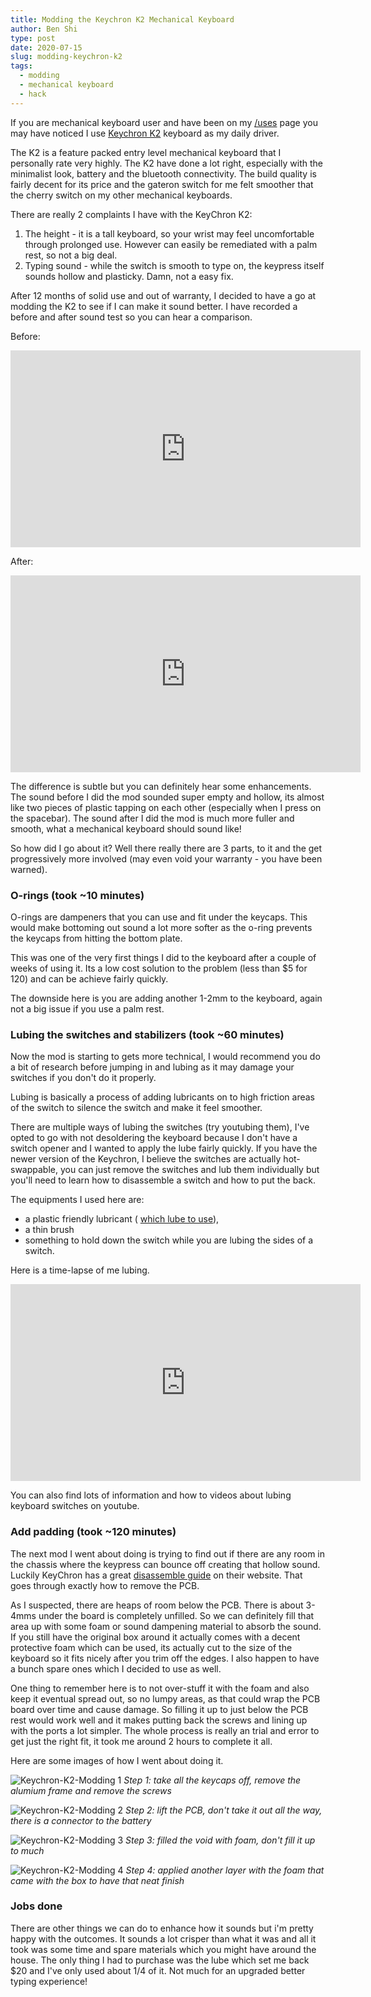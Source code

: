 ```yaml
---
title: Modding the Keychron K2 Mechanical Keyboard
author: Ben Shi
type: post
date: 2020-07-15
slug: modding-keychron-k2
tags:
  - modding
  - mechanical keyboard
  - hack
---
```


If you are mechanical keyboard user and have been on my [/uses](https://hbish.com/uses/) page you
may have noticed I use
[Keychron K2](https://www.keychron.com/products/keychron-k2-wireless-mechanical-keyboard) keyboard
as my daily driver.

The K2 is a feature packed entry level mechanical keyboard that I personally rate very highly. The
K2 have done a lot right, especially with the minimalist look, battery and the bluetooth
connectivity. The build quality is fairly decent for its price and the gateron switch for me felt
smoother that the cherry switch on my other mechanical keyboards.

There are really 2 complaints I have with the KeyChron K2:

1. The height - it is a tall keyboard, so your wrist may feel uncomfortable through prolonged use.
   However can easily be remediated with a palm rest, so not a big deal.
2. Typing sound - while the switch is smooth to type on, the keypress itself sounds hollow and
   plasticky. Damn, not a easy fix.

After 12 months of solid use and out of warranty, I decided to have a go at modding the K2 to see if
I can make it sound better. I have recorded a before and after sound test so you can hear a
comparison.

Before:

<iframe width="560" height="315" src="https://www.youtube-nocookie.com/embed/cAZnXS1C3Zk" frameborder="0" allow="accelerometer; autoplay; encrypted-media; gyroscope; picture-in-picture" allowfullscreen></iframe>

After:

<iframe width="560" height="315" src="https://www.youtube-nocookie.com/embed/wMfrIxf72-M" frameborder="0" allow="accelerometer; autoplay; encrypted-media; gyroscope; picture-in-picture" allowfullscreen></iframe>

The difference is subtle but you can definitely hear some enhancements. The sound before I did the
mod sounded super empty and hollow, its almost like two pieces of plastic tapping on each other
(especially when I press on the spacebar). The sound after I did the mod is much more fuller and
smooth, what a mechanical keyboard should sound like!

So how did I go about it? Well there really there are 3 parts, to it and the get progressively more
involved (may even void your warranty - you have been warned).

### O-rings (took ~10 minutes)

O-rings are dampeners that you can use and fit under the keycaps. This would make bottoming out
sound a lot more softer as the o-ring prevents the keycaps from hitting the bottom plate.

This was one of the very first things I did to the keyboard after a couple of weeks of using it. Its
a low cost solution to the problem (less than $5 for 120) and can be achieve fairly quickly.

The downside here is you are adding another 1-2mm to the keyboard, again not a big issue if you use
a palm rest.

### Lubing the switches and stabilizers (took ~60 minutes)

Now the mod is starting to gets more technical, I would recommend you do a bit of research before
jumping in and lubing as it may damage your switches if you don't do it properly.

Lubing is basically a process of adding lubricants on to high friction areas of the switch to
silence the switch and make it feel smoother.

There are multiple ways of lubing the switches (try youtubing them), I've opted to go with not
desoldering the keyboard because I don't have a switch opener and I wanted to apply the lube fairly
quickly. If you have the newer version of the Keychron, I believe the switches are actually
hot-swappable, you can just remove the switches and lub them individually but you'll need to learn
how to disassemble a switch and how to put the back.

The equipments I used here are:

- a plastic friendly lubricant (
  [which lube to use](https://www.keebtalk.com/t/which-lube-for-switch-lube-an-updated-guide-on-the-what-how-and-where-of-switch-lubricants/5052)),
- a thin brush
- something to hold down the switch while you are lubing the sides of a switch.

Here is a time-lapse of me lubing.

<iframe width="560" height="315" src="https://www.youtube-nocookie.com/embed/2kOK78kJ1C4" frameborder="0" allow="accelerometer; autoplay; encrypted-media; gyroscope; picture-in-picture" allowfullscreen></iframe>

You can also find lots of information and how to videos about lubing keyboard switches on youtube.

### Add padding (took ~120 minutes)

The next mod I went about doing is trying to find out if there are any room in the chassis where the
keypress can bounce off creating that hollow sound. Luckily KeyChron has a great
[disassemble guide](https://www.google.com/search?q=keychron+k2+unassemble) on their website. That
goes through exactly how to remove the PCB.

As I suspected, there are heaps of room below the PCB. There is about 3-4mms under the board is
completely unfilled. So we can definitely fill that area up with some foam or sound dampening
material to absorb the sound. If you still have the original box around it actually comes with a
decent protective foam which can be used, its actually cut to the size of the keyboard so it fits
nicely after you trim off the edges. I also happen to have a bunch spare ones which I decided to use
as well.

One thing to remember here is to not over-stuff it with the foam and also keep it eventual spread
out, so no lumpy areas, as that could wrap the PCB board over time and cause damage. So filling it
up to just below the PCB rest would work well and it makes putting back the screws and lining up
with the ports a lot simpler. The whole process is really an trial and error to get just the right
fit, it took me around 2 hours to complete it all.

Here are some images of how I went about doing it.

![Keychron-K2-Modding 1](/media/Keychron-K2-Modding_1.jpg) _Step 1: take all the keycaps off, remove
the alumium frame and remove the screws_

![Keychron-K2-Modding 2](/media/Keychron-K2-Modding_2.jpg) _Step 2: lift the PCB, don't take it out
all the way, there is a connector to the battery_

![Keychron-K2-Modding 3](/media/Keychron-K2-Modding_3.jpg) _Step 3: filled the void with foam, don't
fill it up to much_

![Keychron-K2-Modding 4](/media/Keychron-K2-Modding_4.jpg) _Step 4: applied another layer with the
foam that came with the box to have that neat finish_

### Jobs done

There are other things we can do to enhance how it sounds but i'm pretty happy with the outcomes. It
sounds a lot crisper than what it was and all it took was some time and spare materials which you
might have around the house. The only thing I had to purchase was the lube which set me back $20 and
I've only used about 1/4 of it. Not much for an upgraded better typing experience!
